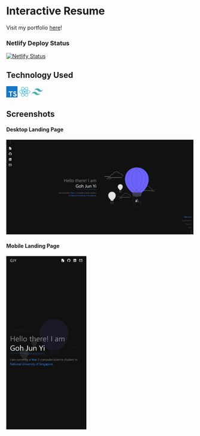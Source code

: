 # Interactive Resume

Visit my portfolio [here](https://gohjunyi.dev)!

### Netlify Deploy Status

[![Netlify Status](https://api.netlify.com/api/v1/badges/89ba91eb-e223-4e42-95f5-6b736c3cc127/deploy-status)](https://app.netlify.com/sites/gohjunyi/deploys)

## Technology Used

<img src="src/assets/icons/typescript.svg" width="30px" />
<img src="src/assets/icons/react.svg" width="30px" />
<img src="src/assets/icons/tailwindcss-icon.svg" width="30px" />

## Screenshots

#### Desktop Landing Page
<img src="misc/desktop_landing.jpg" width="500px" />


#### Mobile Landing Page
<img src="misc/mobile_landing.png" width="214px" />